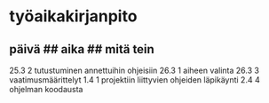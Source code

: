 # työaikakirjanpito

## päivä        ## aika         ## mitä tein
25.3            2               tutustuminen annettuihin ohjeisiin
26.3            1               aiheen valinta
26.3            3               vaatimusmäärittelyt
1.4             1               projektiin liittyvien ohjeiden läpikäynti
2.4             4               ohjelman koodausta

